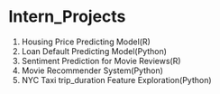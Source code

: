 # Intern_Projects

1. Housing Price Predicting Model(R)
2. Loan Default Predicting Model(Python)
3. Sentiment Prediction for Movie Reviews(R)
4. Movie Recommender System(Python)
5. NYC Taxi trip_duration Feature Exploration(Python)
